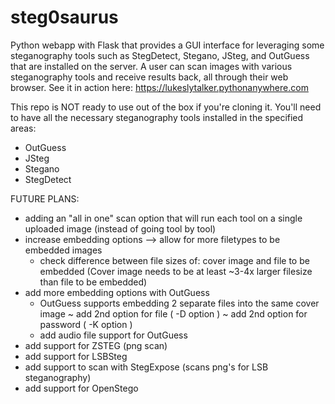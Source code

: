 # steg0saurus
Python webapp with Flask that provides a GUI interface for leveraging some steganography tools such as StegDetect, Stegano, JSteg, and OutGuess that are installed on the server.  A user can scan images with various steganography tools and receive results back, all through their web browser.  See it in action here:  https://lukeslytalker.pythonanywhere.com

This repo is NOT ready to use out of the box if you're cloning it.  You'll need to have all the necessary steganography tools installed in the specified areas:
 - OutGuess
 - JSteg
 - Stegano
 - StegDetect
 
FUTURE PLANS:
  - adding an "all in one" scan option that will run each tool on a single uploaded image (instead of going tool by tool)
  - increase embedding options --> allow for more filetypes to be embedded images
       * check difference between file sizes of: cover image and file to be embedded  (Cover image needs to be at least ~3-4x larger filesize than file to be embedded)
  - add more embedding options with OutGuess
       * OutGuess supports embedding 2 separate files into the same cover image
           ~ add 2nd option for file ( -D option )
           ~ add 2nd option for password ( -K option )
       * add audio file support for OutGuess
  - add support for ZSTEG (png scan)
  - add support for LSBSteg
  - add support to scan with StegExpose (scans png's for LSB steganography)
  - add support for OpenStego

